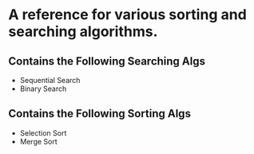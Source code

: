 # A reference for various sorting and searching algorithms.

## Contains the Following Searching Algs
* Sequential Search
* Binary Search

## Contains the Following Sorting Algs
* Selection Sort
* Merge Sort 
